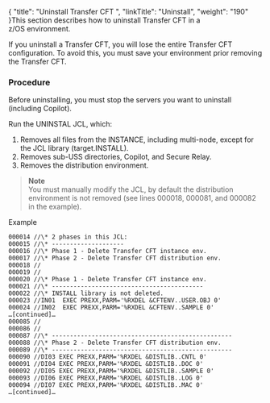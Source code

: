 {
    "title": "Uninstall Transfer CFT ",
    "linkTitle": "Uninstall",
    "weight": "190"
}This section describes how to uninstall Transfer CFT in a z/OS environment.

If you uninstall a Transfer CFT, you will lose the entire Transfer CFT
configuration. To avoid this, you must save your environment  prior removing the Transfer CFT.

### Procedure

Before  uninstalling, you must stop the servers you want to uninstall (including Copilot).

Run the UNINSTAL JCL, which:

1.  Removes all files from the INSTANCE, including multi-node, except for the JCL library (target.INSTALL).
2.  Removes sub-USS directories, Copilot, and Secure Relay.
3.  Removes the distribution environment.

> **Note**  
> You must manually modify the JCL, by default the distribution environment is not removed (see lines 000018, 000081, and 000082 in the example).

Example

```
000014 //\* 2 phases in this JCL:
000015 //\* --------------------
000016 //\* Phase 1 - Delete Transfer CFT instance env.
000017 //\* Phase 2 - Delete Transfer CFT distribution env.
000018 //
000019 //
000020 //\* Phase 1 - Delete Transfer CFT instance env.
000021 //\* ------------------------------------------
000022 //\* INSTALL library is not deleted.
000023 //IN01  EXEC PREXX,PARM='%RXDEL &CFTENV..USER.OBJ 0'
000024 //IN02  EXEC PREXX,PARM='%RXDEL &CFTENV..SAMPLE 0'
…[continued]…
000085 //
000086 //
000087 //\* --------------------------------------------------
000088 //\* Phase 2 - Delete Transfer CFT distribution env.
000089 //\* --------------------------------------------------
000090 //DI03 EXEC PREXX,PARM='%RXDEL &DISTLIB..CNTL 0'
000091 //DI04 EXEC PREXX,PARM='%RXDEL &DISTLIB..DOC 0'
000092 //DI05 EXEC PREXX,PARM='%RXDEL &DISTLIB..SAMPLE 0'
000093 //DI06 EXEC PREXX,PARM='%RXDEL &DISTLIB..LOG 0'
000094 //DI07 EXEC PREXX,PARM='%RXDEL &DISTLIB..MAC 0'
…[continued]…
```
